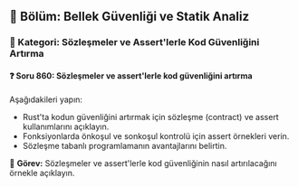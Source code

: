 ## 📘 Bölüm: Bellek Güvenliği ve Statik Analiz
### 🔹 Kategori: Sözleşmeler ve Assert'lerle Kod Güvenliğini Artırma
#### ❓ Soru 860: Sözleşmeler ve assert'lerle kod güvenliğini artırma

Aşağıdakileri yapın:

- Rust'ta kodun güvenliğini artırmak için sözleşme (contract) ve assert kullanımlarını açıklayın.
- Fonksiyonlarda önkoşul ve sonkoşul kontrolü için assert örnekleri verin.
- Sözleşme tabanlı programlamanın avantajlarını belirtin.

🔧 **Görev:** Sözleşmeler ve assert'lerle kod güvenliğinin nasıl artırılacağını örnekle açıklayın.
